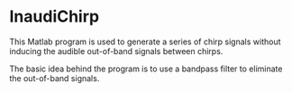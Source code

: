 # InaudiChirp
This Matlab program is used to generate a series of chirp signals without inducing the audible out-of-band signals between chirps.

The basic idea behind the program is to use a bandpass filter to eliminate the out-of-band signals.
